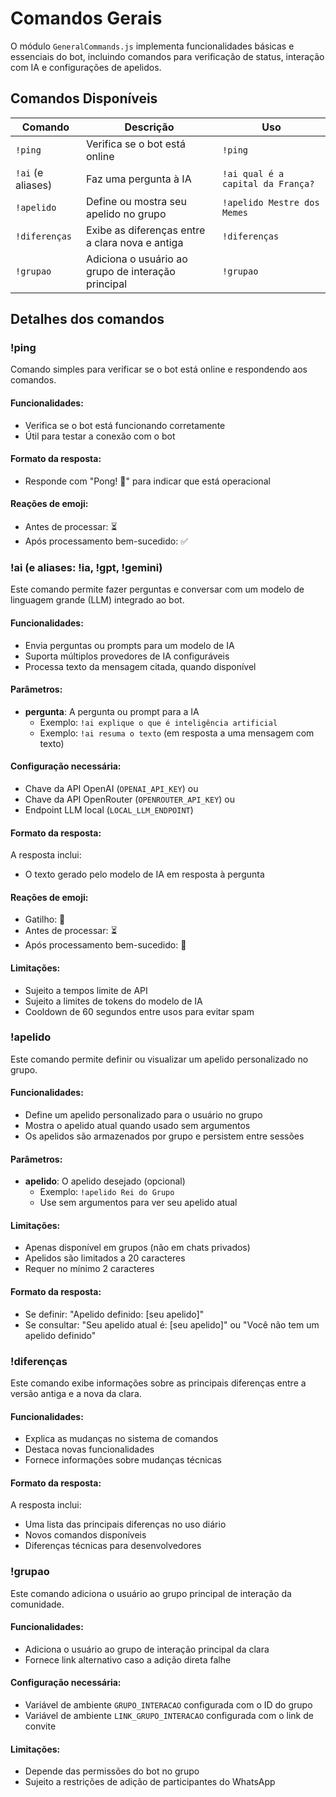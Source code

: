 # Comandos Gerais

O módulo `GeneralCommands.js` implementa funcionalidades básicas e essenciais do bot, incluindo comandos para verificação de status, interação com IA e configurações de apelidos.

## Comandos Disponíveis

| Comando | Descrição | Uso |
|---------|-----------|-----|
| `!ping` | Verifica se o bot está online | `!ping` |
| `!ai` (e aliases) | Faz uma pergunta à IA | `!ai qual é a capital da França?` |
| `!apelido` | Define ou mostra seu apelido no grupo | `!apelido Mestre dos Memes` |
| `!diferenças` | Exibe as diferenças entre a clara nova e antiga | `!diferenças` |
| `!grupao` | Adiciona o usuário ao grupo de interação principal | `!grupao` |

## Detalhes dos comandos

### !ping

Comando simples para verificar se o bot está online e respondendo aos comandos.

#### Funcionalidades:
- Verifica se o bot está funcionando corretamente
- Útil para testar a conexão com o bot

#### Formato da resposta:
- Responde com "Pong! 🏓" para indicar que está operacional

#### Reações de emoji:
- Antes de processar: ⏳
- Após processamento bem-sucedido: ✅

### !ai (e aliases: !ia, !gpt, !gemini)

Este comando permite fazer perguntas e conversar com um modelo de linguagem grande (LLM) integrado ao bot.

#### Funcionalidades:
- Envia perguntas ou prompts para um modelo de IA
- Suporta múltiplos provedores de IA configuráveis
- Processa texto da mensagem citada, quando disponível

#### Parâmetros:
- **pergunta**: A pergunta ou prompt para a IA
  - Exemplo: `!ai explique o que é inteligência artificial`
  - Exemplo: `!ai resuma o texto` (em resposta a uma mensagem com texto)

#### Configuração necessária:
- Chave da API OpenAI (`OPENAI_API_KEY`) ou
- Chave da API OpenRouter (`OPENROUTER_API_KEY`) ou
- Endpoint LLM local (`LOCAL_LLM_ENDPOINT`)

#### Formato da resposta:
A resposta inclui:
- O texto gerado pelo modelo de IA em resposta à pergunta

#### Reações de emoji:
- Gatilho: 🤖
- Antes de processar: ⏳
- Após processamento bem-sucedido: 🤖

#### Limitações:
- Sujeito a tempos limite de API
- Sujeito a limites de tokens do modelo de IA
- Cooldown de 60 segundos entre usos para evitar spam

### !apelido

Este comando permite definir ou visualizar um apelido personalizado no grupo.

#### Funcionalidades:
- Define um apelido personalizado para o usuário no grupo
- Mostra o apelido atual quando usado sem argumentos
- Os apelidos são armazenados por grupo e persistem entre sessões

#### Parâmetros:
- **apelido**: O apelido desejado (opcional)
  - Exemplo: `!apelido Rei do Grupo`
  - Use sem argumentos para ver seu apelido atual

#### Limitações:
- Apenas disponível em grupos (não em chats privados)
- Apelidos são limitados a 20 caracteres
- Requer no mínimo 2 caracteres

#### Formato da resposta:
- Se definir: "Apelido definido: [seu apelido]"
- Se consultar: "Seu apelido atual é: [seu apelido]" ou "Você não tem um apelido definido"

### !diferenças

Este comando exibe informações sobre as principais diferenças entre a versão antiga e a nova da clara.

#### Funcionalidades:
- Explica as mudanças no sistema de comandos
- Destaca novas funcionalidades
- Fornece informações sobre mudanças técnicas

#### Formato da resposta:
A resposta inclui:
- Uma lista das principais diferenças no uso diário
- Novos comandos disponíveis
- Diferenças técnicas para desenvolvedores

### !grupao

Este comando adiciona o usuário ao grupo principal de interação da comunidade.

#### Funcionalidades:
- Adiciona o usuário ao grupo de interação principal da clara
- Fornece link alternativo caso a adição direta falhe

#### Configuração necessária:
- Variável de ambiente `GRUPO_INTERACAO` configurada com o ID do grupo
- Variável de ambiente `LINK_GRUPO_INTERACAO` configurada com o link de convite

#### Limitações:
- Depende das permissões do bot no grupo
- Sujeito a restrições de adição de participantes do WhatsApp
